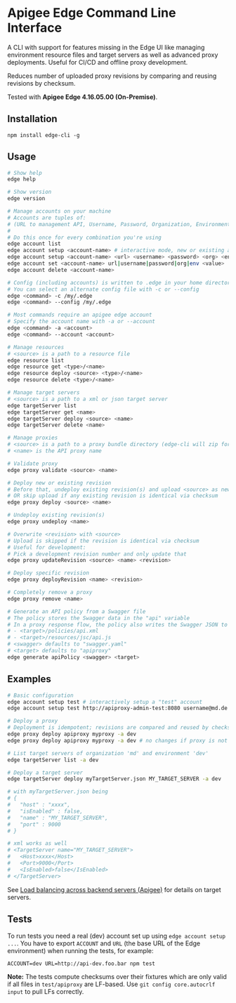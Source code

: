 # Apigee Edge Command Line Interface

A CLI with support for features missing in the Edge UI like managing
environment resource files and target servers as well as advanced proxy deployments.
Useful for CI/CD and offline proxy development.

Reduces number of uploaded proxy revisions by comparing and reusing revisions by checksum.

Tested with **Apigee Edge 4.16.05.00 (On-Premise)**.

## Installation

`npm install edge-cli -g`

## Usage

```bash
# Show help
edge help

# Show version
edge version

# Manage accounts on your machine
# Accounts are tuples of:
# (URL to management API, Username, Password, Organization, Environment)
#
# Do this once for every combination you're using
edge account list
edge account setup <account-name> # interactive mode, new or existing accounts
edge account setup <account-name> <url> <username> <password> <org> <env>
edge account set <account-name> url|username|password|org|env <value>
edge account delete <account-name>

# Config (including accounts) is written to .edge in your home directory
# You can select an alternate config file with -c or --config
edge <command> -c /my/.edge
edge <command> --config /my/.edge

# Most commands require an apigee edge account
# Specify the account name with -a or --account
edge <command> -a <account>
edge <command> --account <account>

# Manage resources
# <source> is a path to a resource file
edge resource list
edge resource get <type>/<name>
edge resource deploy <source> <type>/<name>
edge resource delete <type>/<name>

# Manage target servers
# <source> is a path to a xml or json target server
edge targetServer list
edge targetServer get <name>
edge targetServer deploy <source> <name>
edge targetServer delete <name>

# Manage proxies
# <source> is a path to a proxy bundle directory (edge-cli will zip for you)
# <name> is the API proxy name

# Validate proxy
edge proxy validate <source> <name>

# Deploy new or existing revision
# Before that, undeploy existing revision(s) and upload <source> as new revision
# OR skip upload if any existing revision is identical via checksum
edge proxy deploy <source> <name>

# Undeploy existing revision(s)
edge proxy undeploy <name>

# Overwrite <revision> with <source>
# Upload is skipped if the revision is identical via checksum
# Useful for development:
# Pick a development revision number and only update that
edge proxy updateRevision <source> <name> <revision>

# Deploy specific revision
edge proxy deployRevision <name> <revision>

# Completely remove a proxy
edge proxy remove <name>

# Generate an API policy from a Swagger file
# The policy stores the Swagger data in the "api" variable
# In a proxy response flow, the policy also writes the Swagger JSON to the response body
# - <target>/policies/api.xml
# - <target>/resources/jsc/api.js
# <swagger> defaults to "swagger.yaml"
# <target> defaults to "apiproxy"
edge generate apiPolicy <swagger> <target>
```

## Examples

```bash
# Basic configuration
edge account setup test # interactively setup a "test" account
edge account setup test http://apiproxy-admin-test:8080 username@md.de secret md dev

# Deploy a proxy
# Deployment is idempotent; revisions are compared and reused by checksum
edge proxy deploy apiproxy myproxy -a dev
edge proxy deploy apiproxy myproxy -a dev # no changes if proxy is not changed

# List target servers of organization 'md' and environment 'dev'
edge targetServer list -a dev

# Deploy a target server
edge targetServer deploy myTargetServer.json MY_TARGET_SERVER -a dev

# with myTargetServer.json being
# {
#   "host" : "xxxx",
#   "isEnabled" : false,
#   "name" : "MY_TARGET_SERVER",
#   "port" : 9000
# }

# xml works as well
# <TargetServer name="MY_TARGET_SERVER">
#   <Host>xxxx</Host>
#   <Port>9000</Port>
#   <IsEnabled>false</IsEnabled>
# </TargetServer>
```

See [Load balancing across backend servers (Apigee)]( http://docs.apigee.com/docs/api-services/content/api-services/content/load-balancing-across-backend-servers) for details on target servers.

## Tests

To run tests you need a real (dev) account set up using `edge account setup ...`.
You have to export `ACCOUNT` and `URL` (the base URL of the Edge environment)
when running the tests, for example:

```
ACCOUNT=dev URL=http://api-dev.foo.bar npm test
```

**Note:** The tests compute checksums over their fixtures
which are only valid if all files in `test/apiproxy` are LF-based.
Use `git config core.autocrlf input` to pull LFs correctly.
